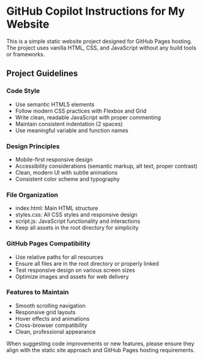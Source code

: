 ﻿<!-- Use this file to provide workspace-specific custom instructions to Copilot. For more details, visit https://code.visualstudio.com/docs/copilot/copilot-customization#_use-a-githubcopilotinstructionsmd-file -->

# GitHub Copilot Instructions for My Website

This is a simple static website project designed for GitHub Pages hosting. The project uses vanilla HTML, CSS, and JavaScript without any build tools or frameworks.

## Project Guidelines

### Code Style
- Use semantic HTML5 elements
- Follow modern CSS practices with Flexbox and Grid
- Write clean, readable JavaScript with proper commenting
- Maintain consistent indentation (2 spaces)
- Use meaningful variable and function names

### Design Principles
- Mobile-first responsive design
- Accessibility considerations (semantic markup, alt text, proper contrast)
- Clean, modern UI with subtle animations
- Consistent color scheme and typography

### File Organization
- index.html: Main HTML structure
- styles.css: All CSS styles and responsive design
- script.js: JavaScript functionality and interactions
- Keep all assets in the root directory for simplicity

### GitHub Pages Compatibility
- Use relative paths for all resources
- Ensure all files are in the root directory or properly linked
- Test responsive design on various screen sizes
- Optimize images and assets for web delivery

### Features to Maintain
- Smooth scrolling navigation
- Responsive grid layouts
- Hover effects and animations
- Cross-browser compatibility
- Clean, professional appearance

When suggesting code improvements or new features, please ensure they align with the static site approach and GitHub Pages hosting requirements.
